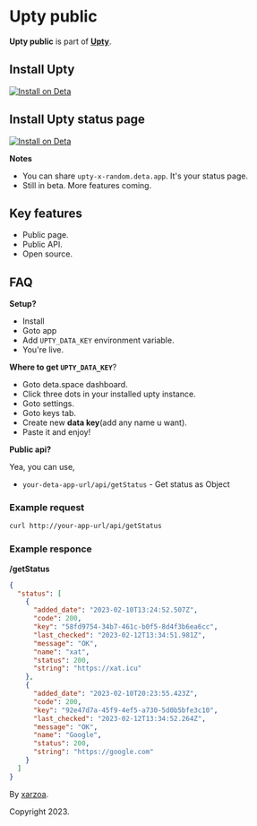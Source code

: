 # Upty public

**Upty public** is part of **[Upty](https://github.com/xarzoa/upty)**.

## Install Upty

[![Install on Deta](https://deta.space/buttons/dark.svg 'Deta.space')](https://deta.space/discovery/@xarzoa/upty)

## Install Upty status page

[![Install on Deta](https://deta.space/buttons/dark.svg 'Deta.space')](https://deta.space/discovery/@xarzoa/status)

**Notes**

- You can share `upty-x-random.deta.app`. It's your status page.
- Still in beta. More features coming.

## Key features

- Public page.
- Public API.
- Open source.

## FAQ

**Setup?**

- Install 
- Goto app
- Add `UPTY_DATA_KEY` environment variable.
- You're live.

**Where to get `UPTY_DATA_KEY`**? 

- Goto deta.space dashboard.
- Click three dots in your installed upty instance.
- Goto settings.
- Goto keys tab.
- Create new **data key**(add any name u want).
- Paste it and enjoy!

**Public api?**

Yea, you can use,
 - `your-deta-app-url/api/getStatus` - Get status as Object

### Example request

```sh
curl http://your-app-url/api/getStatus
```

### Example responce

**/getStatus**

```json
{
  "status": [
    {
      "added_date": "2023-02-10T13:24:52.507Z",
      "code": 200,
      "key": "58fd9754-34b7-461c-b0f5-8d4f3b6ea6cc",
      "last_checked": "2023-02-12T13:34:51.981Z",
      "message": "OK",
      "name": "xat",
      "status": 200,
      "string": "https://xat.icu"
    },
    {
      "added_date": "2023-02-10T20:23:55.423Z",
      "code": 200,
      "key": "92e47d7a-45f9-4ef5-a730-5d0b5bfe3c10",
      "last_checked": "2023-02-12T13:34:52.264Z",
      "message": "OK",
      "name": "Google",
      "status": 200,
      "string": "https://google.com"
    }
  ]
}
```

By [xarzoa](https://xat.icu).

Copyright 2023.
